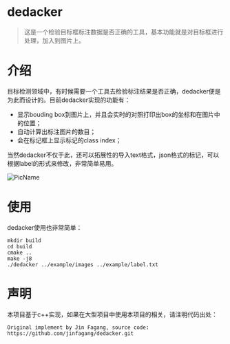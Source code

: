 # dedacker

> 这是一个检验目标框标注数据是否正确的工具，基本功能就是对目标框进行处理，加入到图片上。

# 介绍

目标检测领域中，有时候需要一个工具去检验标注结果是否正确，dedacker便是为此而设计的。目前dedacker实现的功能有：

* 显示bouding box到图片上，并且会实时的对照打印出box的坐标和在图片中的位置；
* 自动计算出标注图片的数目；
* 会在标记框上显示标记的class index；

当然dedacker不仅于此，还可以拓展性的导入text格式，json格式的标记，可以根据label的形式来修改，非常简单易用。

![PicName](http://ofwzcunzi.bkt.clouddn.com/debd8aUtypVCvh6X.png)

# 使用

dedacker使用也非常简单：
```
mkdir build
cd build
cmake ..
make -j8
./dedacker ../example/images ../example/label.txt
```

# 声明

本项目基于c++实现，如果在大型项目中使用本项目的相关，请注明代码出处：
```
Original implement by Jin Fagang, source code: https://github.com/jinfagang/dedacker.git
```
